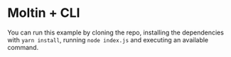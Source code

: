 # Moltin + CLI

You can run this example by cloning the repo, installing the dependencies with `yarn install`, running `node index.js` and executing an available command.
